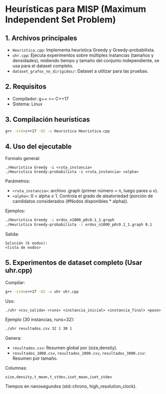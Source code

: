 # Heurísticas para MISP (Maximum Independent Set Problem)

## 1. Archivos principales
- `Heuristica.cpp`: Implementa heurística Greedy y Greedy-probabilista.
- `uhr.cpp`: Ejecuta experimentos sobre múltiples instancias (tamaños y densidades), midiendo tiempo y tamaño del conjunto independiente, se usa para el dataset completo.
- `dataset_grafos_no_dirigidos/`: Dataset a utilizar para las pruebas.

## 2. Requisitos
- Compilador: g++ >= C++17
- Sistema: Linux

## 3. Compilación heurísticas
```bash
g++ -std=c++17 -O2 -o Heuristica Heuristica.cpp
```

## 4. Uso del ejecutable
Formato general:
```
./Heuristica Greedy -i <ruta_instancia>
./Heuristica Greedy-probabilista -i <ruta_instancia> <alpha>
```
Parámetros:
- `<ruta_instancia>`: archivo .graph (primer número = n, luego pares u v).
- `<alpha>`: 0 < alpha ≤ 1. Controla el grado de aleatoriedad (porción de candidatos considerados (#Nodos disponibles * alpha)).

Ejemplos:
```bash
./Heuristica Greedy -i erdos_n1000_p0c0.1_1.graph
./Heuristica Greedy-probabilista -i erdos_n1000_p0c0.1_1.graph 0.1
```

Salida:
```
Solución (k nodos):
<lista de nodos> 
```

## 5. Experimentos de dataset completo (Usar uhr.cpp)
Compilar:
```bash
g++ -std=c++17 -O2 -o uhr uhr.cpp
```
Uso:
```
./uhr <csv_salida> <runs> <instancia_inicial> <instancia_final> <paso>
```
Ejemplo (30 instancias, runs=32):
```bash
./uhr resultados.csv 32 1 30 1
```

Genera:
- `resultados.csv`: Resumen global por (size,density).
- `resultados_1000.csv`, `resultados_2000.csv`, `resultados_3000.csv`: Resumen por tamaño.

Columnas:
```
size,density,t_mean,t_stdev,iset_mean,iset_stdev
```
Tiempos en nanosegundos (std::chrono, high_resolution_clock).

